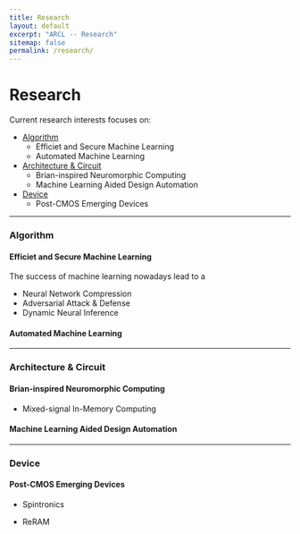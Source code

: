 ```yaml
---
title: Research
layout: default
excerpt: "ARCL -- Research"
sitemap: false
permalink: /research/
---
```


# Research


<!-- Current research interests focuses on:
- [Efficient and Secure Deep Learning](#efficient_secure_dl)
    - Neural Network Compression
    - Dynamic Inference
    - Adversarial attack and defense
    - Intellectual Property (IP) protection     
- [Brain-inspired Neuromorphic Computing](#neuromorphic)
    - in-memory computing architecture/device/circuit  -->


<!-- ### <a name="efficient_secure_dl"></a> Efficient and Secure Deep Learning

To be added.


### <a name="neuromorphic"></a> Brain-inspired Neuromorphic Computing

To be added. -->


Current research interests focuses on:
- [Algorithm](#algorithm)
    * Efficiet and Secure Machine Learning  
    * Automated Machine Learning
- [Architecture & Circuit](#arch&circuit)
    * Brian-inspired Neuromorphic Computing
    * Machine Learning Aided Design Automation
- [Device](#device)
    * Post-CMOS Emerging Devices

------------------------

### <a name="algorithms"></a> Algorithm

#### Efficiet and Secure Machine Learning

The success of machine learning nowadays lead to a 

- Neural Network Compression
- Adversarial Attack & Defense
- Dynamic Neural Inference

#### Automated Machine Learning

------------------------

### <a name="arch&circuit"></a> Architecture & Circuit

#### Brian-inspired Neuromorphic Computing

- Mixed-signal In-Memory Computing


#### Machine Learning Aided Design Automation

------------------------

### <a name="device"></a> Device

#### Post-CMOS Emerging Devices

- Spintronics

- ReRAM
